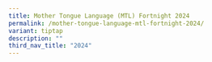```yaml
---
title: Mother Tongue Language (MTL) Fortnight 2024
permalink: /mother-tongue-language-mtl-fortnight-2024/
variant: tiptap
description: ""
third_nav_title: "2024"
---
```

